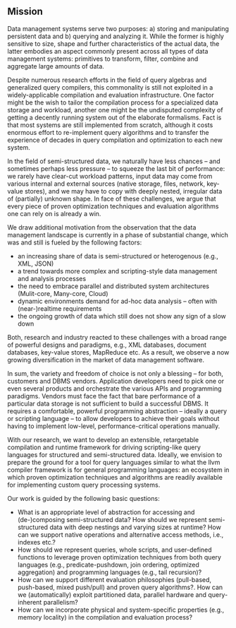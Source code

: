 ## Mission
Data management systems serve two purposes: a) storing and manipulating persistent data and b) querying and analyzing it. While the former is highly sensitive to size, shape and further characteristics of the actual data, the latter embodies an aspect commonly present across all types of data management systems: primitives to transform, filter, combine and aggregate large amounts of data.

Despite numerous research efforts in the field of query algebras and generalized query compilers, this commonality is still not exploited in a widely-applicable compilation and evaluation infrastructure. One factor might be the wish to tailor the compilation process for a specialized data storage and workload, another one might be the undisputed complexity of getting a decently running system out of the elaborate formalisms. Fact is that most systems are still implemented from scratch, although it costs enormous effort to re-implement query algorithms and to transfer the experience of decades in query compilation and optimization to each new system.

In the field of semi-structured data, we naturally have less chances – and sometimes perhaps less pressure – to squeeze the last bit of performance: we rarely have clear-cut workload patterns, input data may come from various internal and external sources (native storage, files, network, key-value stores), and we may have to copy with deeply nested, irregular data of (partially) unknown shape. In face of these challenges, we argue that every piece of proven optimization techniques and evaluation algorithms one can rely on is already a win.

We draw additional motivation from the observation that the data management landscape is currently in a phase of substantial change, which was and still is fueled by the following factors:

- an increasing share of data is semi-structured or heterogenous (e.g., XML, JSON)
- a trend towards more complex and scripting-style data management and analysis processes
- the need to embrace parallel and distributed system architectures (Mulit-core, Many-core, Cloud)
- dynamic environments demand for ad-hoc data analysis – often with (near-)realtime requirements
- the ongoing growth of data which still does not show any sign of a slow down

Both, research and industry reacted to these challenges with a broad range of powerful designs and paradigms, e.g., XML databases, document databases, key-value stores, MapReduce etc. As a result, we observe a now growing diversification in the market of data management software.

In sum, the variety and freedom of choice is not only a blessing – for both, customers and DBMS vendors. Application developers need to pick one or even several products and orchestrate the various APIs and programming paradigms. Vendors must face the fact that bare performance of a particular data storage is not sufficient to build a successful DBMS. It requires a comfortable, powerful programming abstraction – ideally a query or scripting language – to allow developers to achieve their goals without having to implement low-level, performance-critical operations manually.

With our research, we want to develop an extensible, retargetable compilation and runtime framework for driving scripting-like query languages for structured and semi-structured data. Ideally, we envision to prepare the ground for a tool for query languages similar to what the llvm compiler framework is for general programming languages: an ecosystem in which proven optimization techniques and algorithms are readily available for implementing custom query processing systems.

Our work is guided by the following basic questions:

- What is an appropriate level of abstraction for accessing and (de-)composing semi-structured data? How should we represent semi-structured data with deep nestings and varying sizes at runtime? How can we support native operations and alternative access methods, i.e., indexes etc.?
- How should we represent queries, whole scripts, and user-defined functions to leverage proven optimization techniques from both query languages (e.g., predicate-pushdown, join ordering, optimized aggregation) and programming languages (e.g., tail recursion)?
- How can we support different evaluation philosophies (pull-based, push-based, mixed push/pull) and proven query algorithms?. How can we (automatically) exploit partitioned data, parallel hardware and query-inherent parallelism?
- How can we incorporate physical and system-specific properties (e.g., memory locality) in the compilation and evaluation process?
